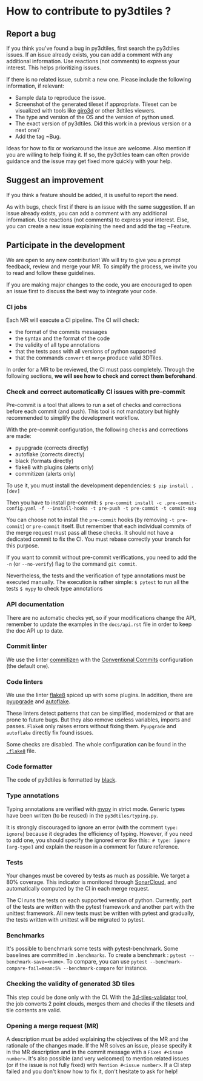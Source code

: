 # How to contribute to py3dtiles ?

## Report a bug

If you think you've found a bug in py3dtiles, first search the py3dtiles issues. If an issue already exists, you can add a comment with any additional information. Use reactions (not comments) to express your interest. This helps prioritizing issues.

If there is no related issue, submit a new one. Please include the following information, if relevant:
- Sample data to reproduce the issue.
- Screenshot of the generated tileset if appropriate. Tileset can be visualized with tools like [giro3d](https://giro3d.org) or other 3dtiles viewers.
- The type and version of the OS and the version of python used.
- The exact version of py3dtiles. Did this work in a previous version or a next one?
- Add the tag ~Bug.

Ideas for how to fix or workaround the issue are welcome. Also mention if you are willing to help fixing it. If so, the py3dtiles team can often provide guidance and the issue may get fixed more quickly with your help.

## Suggest an improvement

If you think a feature should be added, it is useful to report the need.

As with bugs, check first if there is an issue with the same suggestion. If an issue already exists, you can add a comment with any additional information. Use reactions (not comments) to express your interest.
Else, you can create a new issue explaining the need and add the tag ~Feature.

## Participate in the development

We are open to any new contribution! We will try to give you a prompt feedback, review and merge your MR. To simplify the process, we invite you to read and follow these guidelines.

If you are making major changes to the code, you are encouraged to open an issue first to discuss the best way to integrate your code.

### CI jobs

Each MR will execute a CI pipeline. The CI will check:
 - the format of the commits messages
 - the syntax and the format of the code
 - the validity of all type annotations
 - that the tests pass with all versions of python supported
 - that the commands `convert` et `merge` produce valid 3DTiles.

In order for a MR to be reviewed, the CI must pass completely. Through the following sections, **we will see how to check and correct them beforehand**.

### Check and correct automatically CI issues with pre-commit

Pre-commit is a tool that allows to run a set of checks and corrections before each commit (and push). This tool is not mandatory but highly recommended to simplify the development workflow.

With the pre-commit configuration, the following checks and corrections are made:
 - pyupgrade (corrects directly)
 - autoflake (corrects directly)
 - black (formats directly)
 - flake8 with plugins (alerts only)
 - commitizen (alerts only)

To use it, you must install the development dependencies:
`$ pip install .[dev]`

Then you have to install pre-commit:
`$ pre-commit install -c .pre-commit-config.yaml -f --install-hooks -t pre-push -t pre-commit -t commit-msg`

You can choose not to install the `pre-commit` hooks (by removing `-t pre-commit`) or `pre-commit` itself. But remember that each individual commits of the merge request must pass all these checks. It should not have a dedicated commit to fix the CI. You must rebase correctly your branch for this purpose.

If you want to commit without pre-commit verifications, you need to add the `-n` (or `--no-verify`) flag to the command `git commit`.

Nevertheless, the tests and the verification of type annotations must be executed manually. The execution is rather simple:
`$ pytest` to run all the tests
`$ mypy` to check type annotations

### API documentation

There are no automatic checks yet, so if your modifications change the API, remember to update the examples in the `docs/api.rst` file in order to keep the doc API up to date.

### Commit linter

We use the linter [commitizen](https://github.com/commitizen-tools/commitizen) with the [Conventional Commits](https://www.conventionalcommits.org/en/v1.0.0/) configuration (the default one).

### Code linters

We use the linter [flake8](https://flake8.pycqa.org/en/latest/) spiced up with some plugins. In addition, there are [pyupgrade](https://github.com/asottile/pyupgrade) and [autoflake](https://github.com/PyCQA/autoflake).

These linters detect patterns that can be simplified, modernized or that are prone to future bugs. But they also remove useless variables, imports and passes. `Flake8` only raises errors without fixing them. `Pyupgrade` and `autoflake` directly fix found issues.

Some checks are disabled. The whole configuration can be found in the [`.flake8`](./.flake8) file.

### Code formatter

The code of py3dtiles is formatted by [black](https://github.com/ambv/black).

### Type annotations

Typing annotations are verified with [mypy](https://mypy.readthedocs.io/en/stable/) in strict mode. Generic types have been written (to be reused) in the `py3dtiles/typing.py`.

It is strongly discouraged to ignore an error (with the comment `type: ignore`) because it degrades the efficiency of typing. However, if you need to add one, you should specify the ignored error like this:: `# type: ignore [arg-type]` and explain the reason in a comment for future reference.

### Tests

Your changes must be covered by tests as much as possible. We target a 80% coverage. This indicator is monitored through [SonarCloud](https://sonarcloud.io/summary/new_code?id=py3dtiles_py3dtiles), and automatically computed by the CI in each merge request.

The CI runs the tests on each supported version of python. Currently, part of the tests are written with the pytest framework and another part with the unittest framework. All new tests must be written with pytest and gradually, the tests written with unittest will be migrated to pytest.

### Benchmarks

It's possible to benchmark some tests with pytest-benchmark. Some baselines are committed in `.benchmarks`. To create a benchmark : `pytest --benchmark-save=<name>`. To compare, you can use `pytest --benchmark-compare-fail=mean:5% --benchmark-compare` for instance.

### Checking the validity of generated 3D tiles

This step could be done only with the CI. With the [3d-tiles-validator](https://github.com/CesiumGS/3d-tiles-validator) tool, the job converts 2 point clouds, merges them and checks if the tilesets and tile contents are valid.

### Opening a merge request (MR)

A description must be added explaining the objectives of the MR and the rationale of the changes made. If the MR solves an issue, please specify it in the MR description and in the commit message with a `Fixes #<issue number>`. It's also possible (and very welcomed) to mention related issues (or if the issue is not fully fixed) with `Mention #<issue number>`.
If a CI step failed and you don't know how to fix it, don't hesitate to ask for help!
